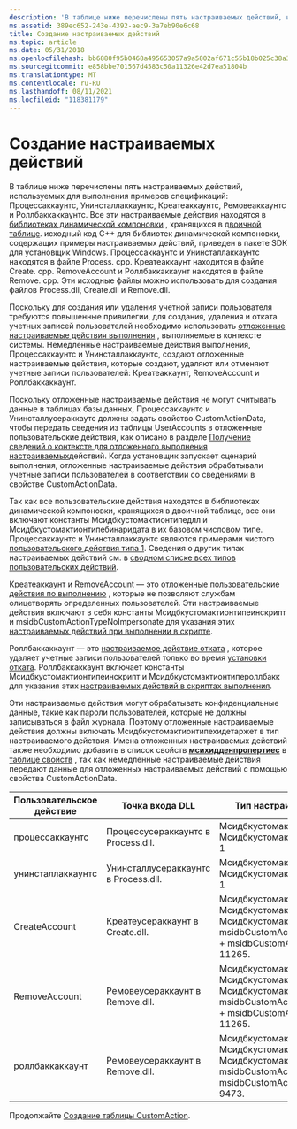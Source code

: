 ```yaml
---
description: 'В таблице ниже перечислены пять настраиваемых действий, используемых для выполнения примеров спецификаций: Процессаккаунтс, Унинсталлаккаунтс, Креатеаккаунтс, Ремовеаккаунтс и Роллбаккаккаунтс.'
ms.assetid: 389ec652-243e-4392-aec9-3a7eb90e6c68
title: Создание настраиваемых действий
ms.topic: article
ms.date: 05/31/2018
ms.openlocfilehash: bb6880f95b0468a495653057a9a5802af671c55b18b025c38a3191a4792e7558
ms.sourcegitcommit: e858bbe701567d4583c50a11326e42d7ea51804b
ms.translationtype: MT
ms.contentlocale: ru-RU
ms.lasthandoff: 08/11/2021
ms.locfileid: "118381179"
---
```

# <a name="authoring-the-custom-actions"></a>Создание настраиваемых действий

В таблице ниже перечислены пять настраиваемых действий, используемых для выполнения примеров спецификаций: Процессаккаунтс, Унинсталлаккаунтс, Креатеаккаунтс, Ремовеаккаунтс и Роллбаккаккаунтс. Все эти настраиваемые действия находятся в [библиотеках динамической компоновки](dynamic-link-libraries.md) , хранящихся в [двоичной таблице](binary-table.md). исходный код C++ для библиотек динамической компоновки, содержащих примеры настраиваемых действий, приведен в пакете SDK для установщик Windows. Процессаккаунтс и Унинсталлаккаунтс находятся в файле Process. cpp. Креатеаккаунт находится в файле Create. cpp. RemoveAccount и Роллбаккаккаунт находятся в файле Remove. cpp. Эти исходные файлы можно использовать для создания файлов Process.dll, Create.dll и Remove.dll.

Поскольку для создания или удаления учетной записи пользователя требуются повышенные привилегии, для создания, удаления и отката учетных записей пользователей необходимо использовать [отложенные настраиваемые действия выполнения](deferred-execution-custom-actions.md) , выполняемые в контексте системы. Немедленные настраиваемые действия выполнения, Процессаккаунтс и Унинсталлаккаунтс, создают отложенные настраиваемые действия, которые создают, удаляют или отменяют учетные записи пользователей: Креатеаккаунт, RemoveAccount и Роллбаккаккаунт.

Поскольку отложенные настраиваемые действия не могут считывать данные в таблицах базы данных, Процессаккаунтс и Унинсталлусераккаутс должны задать свойство CustomActionData, чтобы передать сведения из таблицы UserAccounts в отложенные пользовательские действия, как описано в разделе [Получение сведений о контексте для отложенного выполнения настраиваемых](obtaining-context-information-for-deferred-execution-custom-actions.md)действий. Когда установщик запускает сценарий выполнения, отложенные настраиваемые действия обрабатывали учетные записи пользователей в соответствии со сведениями в свойстве CustomActionData.

Так как все пользовательские действия находятся в библиотеках динамической компоновки, хранящихся в двоичной таблице, все они включают константы Мсидбкустомактионтипедлл и Мсидбкустомактионтипебинаридата в их базовом числовом типе. Процессаккаунтс и Унинсталлаккаунтс являются примерами чистого [пользовательского действия типа 1](custom-action-type-1.md). Сведения о других типах настраиваемых действий см. в [сводном списке всех типов пользовательских действий](summary-list-of-all-custom-action-types.md).

Креатеаккаунт и RemoveAccount — это [отложенные пользовательские действия по выполнению](deferred-execution-custom-actions.md) , которые не позволяют службам олицетворять определенных пользователей. Эти настраиваемые действия включают в себя константы Мсидбкустомактионтипеинскрипт и msidbCustomActionTypeNoImpersonate для указания этих [настраиваемых действий при выполнении в скрипте](custom-action-in-script-execution-options.md).

Роллбаккаккаунт — это [настраиваемое действие отката](rollback-custom-actions.md) , которое удаляет учетные записи пользователей только во время [установки отката](rollback-installation.md). Роллбаккаккаунт включает константы Мсидбкустомактионтипеинскрипт и Мсидбкустомактионтипероллбакк для указания этих [настраиваемых действий в скриптах выполнения](custom-action-in-script-execution-options.md).

Эти настраиваемые действия могут обрабатывать конфиденциальные данные, такие как пароли пользователей, которые не должны записываться в файл журнала. Поэтому отложенные настраиваемые действия должны включать Мсидбкустомактионтипехидетаржет в тип настраиваемого действия. Имена отложенных настраиваемых действий также необходимо добавить в список свойств [**мсихидденпропертиес**](msihiddenproperties.md) в [таблице свойств](property-table.md) , так как немедленные настраиваемые действия передают данные для отложенных настраиваемых действий с помощью свойства CustomActionData.



| Пользовательское действие     | Точка входа DLL                       | Тип настраиваемого действия                                                                                                                                                         |
|-------------------|---------------------------------------|----------------------------------------------------------------------------------------------------------------------------------------------------------------------------|
| процессаккаунтс   | Процессусераккаунтс в Process.dll.   | Мсидбкустомактионтипедлл + Мсидбкустомактионтипебинаридата = 1                                                                                                             |
| унинсталлаккаунтс | Унинсталлусераккаунтс в Process.dll. | Мсидбкустомактионтипедлл + Мсидбкустомактионтипебинаридата = 1                                                                                                             |
| CreateAccount     | Креатеусераккаунт в Create.dll.      | Мсидбкустомактионтипедлл + Мсидбкустомактионтипебинаридата + Мсидбкустомактионтипеинскрипт + msidbCustomActionTypeNoImpersonate + msidbCustomActionTypeHideTarget = 11265. |
| RemoveAccount     | Ремовеусераккаунт в Remove.dll.      | Мсидбкустомактионтипедлл + Мсидбкустомактионтипебинаридата + Мсидбкустомактионтипеинскрипт + msidbCustomActionTypeNoImpersonate + msidbCustomActionTypeHideTarget = 11265. |
| роллбаккаккаунт   | Ремовеусераккаунт в Remove.dll.      | Мсидбкустомактионтипедлл + Мсидбкустомактионтипебинаридата + Мсидбкустомактионтипеинскрипт + msidbCustomActionTypeRollback + msidbCustomActionTypeHideTarget = 9473.       |



 

Продолжайте [Создание таблицы CustomAction](authoring-the-customaction-table.md).

 

 



